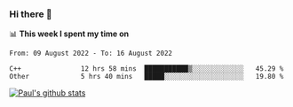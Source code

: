 ### Hi there 👋

📊 **This week I spent my time on**
<!--START_SECTION:waka-->

```text
From: 09 August 2022 - To: 16 August 2022

C++               12 hrs 58 mins  ███████████▒░░░░░░░░░░░░░   45.29 %
Other             5 hrs 40 mins   █████░░░░░░░░░░░░░░░░░░░░   19.80 %
```

<!--END_SECTION:waka-->


[![Paul's github stats](https://github-readme-stats.vercel.app/api?username=mickeyouyou&theme=dracula&show_icons=true)](https://github.com/anuraghazra/github-readme-stats)
